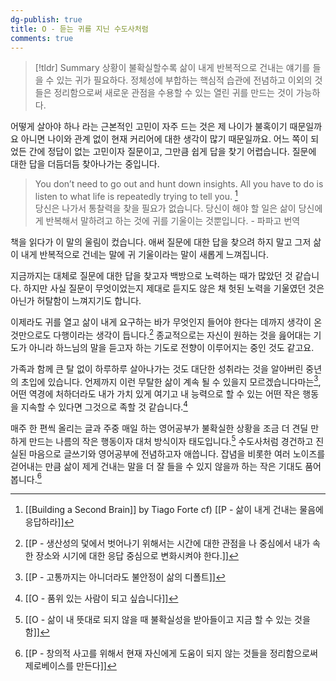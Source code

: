 ```yaml
---
dg-publish: true
title: O - 듣는 귀를 지닌 수도사처럼
comments: true
---
```


> [!tldr] Summary
> 상황이 불확실할수록 삶이 내게 반복적으로 건내는 얘기를 들을 수 있는 귀가 필요하다. 
> 정체성에 부합하는 핵심적 습관에 전념하고 이외의 것들은 정리함으로써 새로운 관점을 수용할 수 있는 열린 귀를 만드는 것이 가능하다.

어떻게 살아야 하나 라는 근본적인 고민이 자주 드는 것은 제 나이가 불혹이기 때문일까요 아니면 나이와 관계 없이 현재 커리어에 대한 생각이 많기 때문일까요. 어느 쪽이 되었든 간에 정답이 없는 고민이자 질문이고, 그만큼 쉽게 답을 찾기 어렵습니다. 질문에 대한 답을 더듬더듬 찾아나가는 중입니다.

>You don’t need to go out and hunt down insights. All you have to do is listen to what life is repeatedly trying to tell you. [^1] <br>당신은 나가서 통찰력을 찾을 필요가 없습니다. 당신이 해야 할 일은 삶이 당신에게 반복해서 말하려고 하는 것에 귀를 기울이는 것뿐입니다. - 파파고 번역

책을 읽다가 이 말의 울림이 컸습니다. 애써 질문에 대한 답을 찾으려 하지 말고 그저 삶이 내게 반복적으로 건네는 말에 귀 기울이라는 말이 새롭게 느껴집니다. 

지금까지는 대체로 질문에 대한 답을 찾고자 백방으로 노력하는 때가 많았던 것 같습니다. 하지만 사실 질문이 무엇이었는지 제대로 듣지도 않은 채 헛된 노력을 기울였던 것은 아닌가 허탈함이 느껴지기도 합니다.

이제라도 귀를 열고 삶이 내게 요구하는 바가 무엇인지 들어야 한다는 데까지 생각이 온 것만으로도 다행이라는 생각이 듭니다.[^2] 종교적으로는 자신이 원하는 것을 읊어대는 기도가 아니라 하느님의 말을 듣고자 하는 기도로 전향이 이루어지는 중인 것도 같고요.

가족과 함께 큰 탈 없이 하루하루 살아나가는 것도 대단한 성취라는 것을 알아버린 중년의 초입에 있습니다. 언제까지 이런 무탈한 삶이 계속 될 수 있을지 모르겠습니다마는[^3], 어떤 역경에 처하더라도 내가 가치 있게 여기고 내 능력으로 할 수 있는 어떤 작은 행동을 지속할 수 있다면 그것으로 족할 것 같습니다.[^4] 

매주 한 편씩 올리는 글과 주중 매일 하는 영어공부가 불확실한 상황을 조금 더 견딜 만하게 만드는 나름의 작은 행동이자 대처 방식이자 태도입니다.[^5] 수도사처럼 경건하고 진실된 마음으로 글쓰기와 영어공부에 전념하고자 애씁니다. 잡념을 비롯한 여러 노이즈를 걷어내는 만큼 삶이 제게 건내는 말을 더 잘 들을 수 있지 않을까 하는 작은 기대도 품어 봅니다.[^6]

[^1]: [[Building a Second Brain]] by Tiago Forte cf) [[P - 삶이 내게 건내는 물음에 응답하라]]
[^2]: [[P - 생산성의 덫에서 벗어나기 위해서는 시간에 대한 관점을 나 중심에서 내가 속한 장소와 시기에 대한 응답 중심으로 변화시켜야 한다.]]
[^3]: [[P - 고통까지는 아니더라도 불안정이 삶의 디폴트]]
[^4]: [[O - 품위 있는 사람이 되고 싶습니다]]
[^5]: [[O - 삶이 내 뜻대로 되지 않을 때 불확실성을 받아들이고 지금 할 수 있는 것을 함]]
[^6]: [[P - 창의적 사고를 위해서 현재 자신에게 도움이 되지 않는 것들을 정리함으로써 제로베이스를 만든다]]